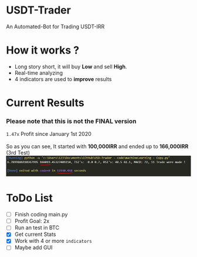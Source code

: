 # USDT-Trader
An Automated-Bot for Trading USDT-IRR

# How it works ?
- Long story short, it will buy **Low** and sell **High**.
- Real-time analyzing
- 4 indicators are used to **improve** results

# Current Results
### Please note that this is not the FINAL version
`1.47x` Profit since January 1st 2020
<br>
<br>
So as you can see, It started with **100,000IRR** and ended up to **166,000IRR** (3rd Test)
<img src="imgs/test3.JPG">
# ToDo List
- [ ] Finish coding main.py
- [ ] Profit Goal: 2x
- [ ] Run an test in BTC
- [X] Get current Stats
- [X] Work with 4 or more `indicators`
- [ ] Maybe add GUI
